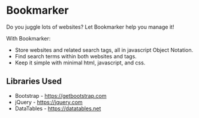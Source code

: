 # Bookmarker
Do you juggle lots of websites? Let Bookmarker help you manage it!

With Bookmarker:
* Store websites and related search tags, all in javascript Object Notation.
* Find search terms within both websites and tags.
* Keep it simple with minimal html, javascript, and css.


## Libraries Used
* Bootstrap - https://getbootstrap.com
* jQuery - https://jquery.com
* DataTables - https://datatables.net

